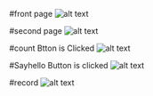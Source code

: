 #front page
![alt text](hellotoast.png)

#second page
![alt text](second_page.png)

#count Btton is Clicked
![alt text](countButtonClicked.png)

#Sayhello Button is clicked
![alt text](SayHelloButtonClicked.png)

#record 
![alt text](Record.gif)